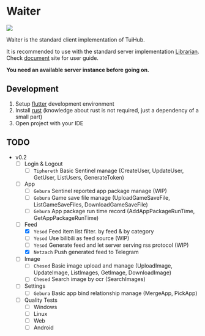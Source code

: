 # Waiter

[![](https://img.shields.io/github/v/release/tuihub/waiter.svg)](https://github.com/tuihub/waiter/releases/latest)

Waiter is the standard client implementation of TuiHub.  

It is recommended to use with the standard server implementation [Librarian](https://github.com/tuihub/librarian). Check [document](https://docs.tuihub.org) site for user guide.

**You need an available server instance before going on.**

## Development

1. Setup [flutter](https://docs.flutter.dev/get-started/install) development environment
2. Install [rust](https://www.rust-lang.org/tools/install) (knowledge about rust is not required, just a dependency of a small part)
3. Open project with your IDE

## TODO

- v0.2
  - [ ] Login & Logout
    - [ ] `Tiphereth` Basic Sentinel manage (CreateUser, UpdateUser, GetUser, ListUsers, GenerateToken)
  - [ ] App
    - [ ] `Gebura` Sentinel reported app package manage (WIP)
    - [ ] `Gebura` Game save file manage (UploadGameSaveFile, ListGameSaveFiles, DownloadGameSaveFile)
    - [ ] `Gebura` App package run time record (AddAppPackageRunTime, GetAppPackageRunTime)
  - [ ] Feed
    - [x] `Yesod` Feed item list filter. by feed & by category
    - [ ] `Yesod` Use bilibili as feed source (WIP)
    - [ ] `Yesod` Generate feed and let server serving rss protocol (WIP)
    - [x] `Netzach` Push generated feed to Telegram
  - [ ] Image
    - [ ] `Chesed` Basic image upload and manage (UploadImage, UpdateImage, ListImages, GetImage, DownloadImage)
    - [ ] `Chesed` Search image by ocr (SearchImages)
  - [ ] Settings
    - [ ] `Gebura` Basic app bind relationship manage (MergeApp, PickApp)
  - [ ] Quality Tests
    - [ ] Windows
    - [ ] Linux
    - [ ] Web
    - [ ] Android